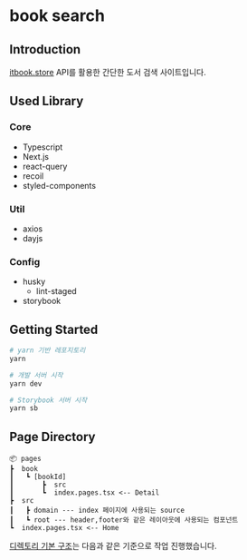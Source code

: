 # book search

## Introduction

[itbook.store](https://api.itbook.store/) API를 활용한 간단한 도서 검색 사이트입니다.


## Used Library
### Core
* Typescript
* Next.js
* react-query
* recoil
* styled-components

### Util
* axios
* dayjs

### Config
* husky
  * lint-staged
* storybook


## Getting Started

```bash
# yarn 기반 레포지토리
yarn

# 개발 서버 시작
yarn dev

# Storybook 서버 시작
yarn sb
```


## Page Directory

```
📦 pages
┣  book
┃   ┗ [bookId]
┃       ┣  src
┃       ┗  index.pages.tsx <-- Detail
┣  src
┃   ┣ domain --- index 페이지에 사용되는 source 
┃   ┗ root --- header,footer와 같은 레이아웃에 사용되는 컴포넌트
┗  index.pages.tsx <-- Home
```

[디렉토리 기본 구조](https://cherro.notion.site/React-0b32725d223f45ca9bc88167fdb22e90?pvs=4)는 다음과 같은 기준으로 작업 진행했습니다.
